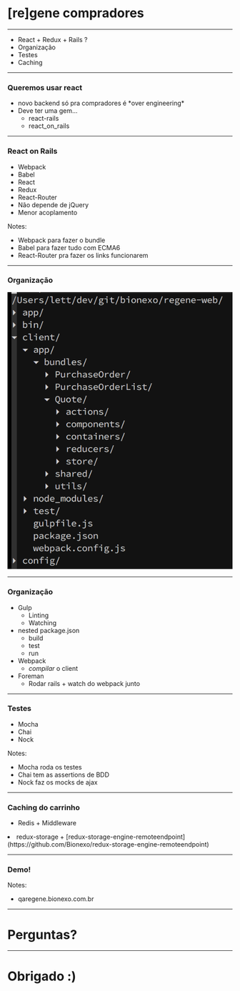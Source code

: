 # [re]gene compradores

------

* React + Redux + Rails ?<!-- .element class="fragment" -->
* Organização<!-- .element class="fragment" -->
* Testes<!-- .element class="fragment" -->
* Caching<!-- .element class="fragment" -->

------

### Queremos usar react

<ul>
  <li>novo backend só pra compradores é *over engineering*</li><!-- .element class="fragment" -->
  <li class="fragment">Deve ter uma gem...
    <ul>
      <li>react-rails</li><!-- .element class="fragment" -->
      <li>react_on_rails</li><!-- .element class="fragment highlight-green" -->
    </ul>
  </li>
</ul>


------

### React on Rails

* Webpack<!-- .element class="fragment" -->
* Babel<!-- .element class="fragment" -->
* React<!-- .element class="fragment" -->
* Redux<!-- .element class="fragment" -->
* React-Router<!-- .element class="fragment" -->
* Não depende de jQuery<!-- .element class="fragment" -->
* Menor acoplamento<!-- .element class="fragment" -->

Notes:

* Webpack para fazer o bundle
* Babel para fazer tudo com ECMA6
* React-Router pra fazer os links funcionarem 

------

### Organização

<img src="img/regene-structure.png" class="big-img"/>

------

### Organização

* Gulp<!-- .element class="fragment" -->
  * Linting
  * Watching
* nested package.json <!-- .element class="fragment" -->
  * build
  * test
  * run
* Webpack<!-- .element class="fragment" -->
  * *compilar* o client
* Foreman<!-- .element class="fragment" -->
  * Rodar rails + watch do webpack junto

------

### Testes

* Mocha<!-- .element class="fragment" -->
* Chai<!-- .element class="fragment" -->
* Nock<!-- .element class="fragment" -->

Notes:

* Mocha roda os testes
* Chai tem as assertions de BDD
* Nock faz os mocks de ajax

------

### Caching do carrinho

* Redis + Middleware<!-- .element class="fragment" -->
<li>redux-storage + [redux-storage-engine-remoteendpoint](https://github.com/Bionexo/redux-storage-engine-remoteendpoint)</li><!-- .element class="fragment" -->

------

### Demo!

Notes: 

* qaregene.bionexo.com.br

------

# Perguntas?

------

# Obrigado :)
